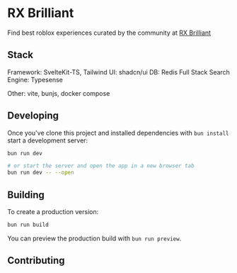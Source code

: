 # RX Brilliant

Find best roblox experiences curated by the community at [RX Brilliant](https://rxbrilliant.com)

## Stack

Framework: SvelteKit-TS, Tailwind
UI: shadcn/ui
DB: Redis Full Stack
Search Engine: Typesense

Other: vite, bunjs, docker compose

## Developing

Once you've clone this project and installed dependencies with `bun install` start a development server:

```bash
bun run dev

# or start the server and open the app in a new browser tab
bun run dev -- --open
```

## Building

To create a production version:

```bash
bun run build
```

You can preview the production build with `bun run preview`.

## Contributing
